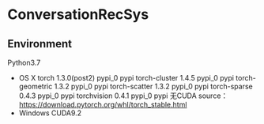 # ConversationRecSys
## Environment
Python3.7
- OS X
torch                     1.3.0(post2)             pypi_0    pypi
torch-cluster             1.4.5                    pypi_0    pypi
torch-geometric           1.3.2                    pypi_0    pypi
torch-scatter             1.3.2                    pypi_0    pypi
torch-sparse              0.4.3                    pypi_0    pypi
torchvision               0.4.1                    pypi_0    pypi
无CUDA
source：https://download.pytorch.org/whl/torch_stable.html
- Windows
CUDA9.2
